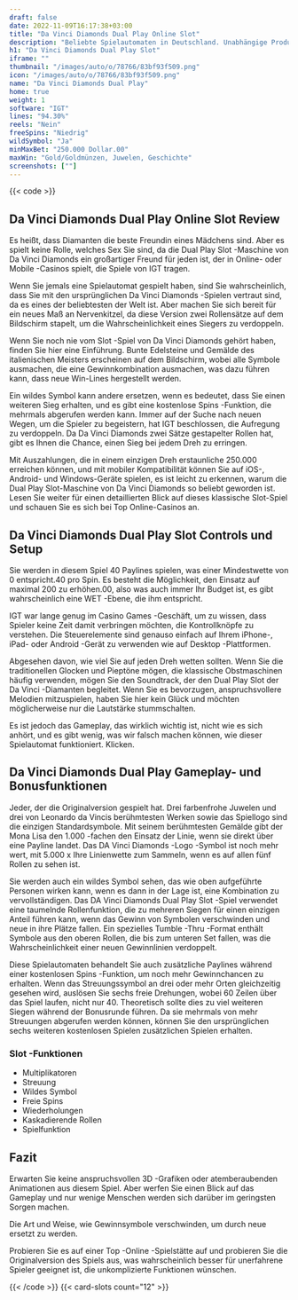 ```yaml
---
draft: false
date: 2022-11-09T16:17:38+03:00
title: "Da Vinci Diamonds Dual Play Online Slot"
description: "Beliebte Spielautomaten in Deutschland. Unabhängige Produktbewertungen und exklusive Anmeldeangebote. Jetzt spielen!"
h1: "Da Vinci Diamonds Dual Play Slot"
iframe: ""
thumbnail: "/images/auto/o/78766/83bf93f509.png"
icon: "/images/auto/o/78766/83bf93f509.png"
name: "Da Vinci Diamonds Dual Play"
home: true
weight: 1
software: "IGT"
lines: "94.30%"
reels: "Nein"
freeSpins: "Niedrig"
wildSymbol: "Ja"
minMaxBet: "250.000 Dollar.00"
maxWin: "Gold/Goldmünzen, Juwelen, Geschichte"
screenshots: [""]
---
```


{{< code >}}<h2>Da Vinci Diamonds Dual Play Online Slot Review</h2><p>Es heißt, dass Diamanten die beste Freundin eines Mädchens sind. Aber es spielt keine Rolle, welches Sex Sie sind, da die Dual Play Slot -Maschine von Da Vinci Diamonds ein großartiger Freund für jeden ist, der in Online- oder Mobile -Casinos spielt, die Spiele von IGT tragen.</p><p>Wenn Sie jemals eine Spielautomat gespielt haben, sind Sie wahrscheinlich, dass Sie mit den ursprünglichen Da Vinci Diamonds -Spielen vertraut sind, da es eines der beliebtesten der Welt ist. Aber machen Sie sich bereit für ein neues Maß an Nervenkitzel, da diese Version zwei Rollensätze auf dem Bildschirm stapelt, um die Wahrscheinlichkeit eines Siegers zu verdoppeln.</p><p>Wenn Sie noch nie vom Slot -Spiel von Da Vinci Diamonds gehört haben, finden Sie hier eine Einführung. Bunte Edelsteine und Gemälde des italienischen Meisters erscheinen auf dem Bildschirm, wobei alle Symbole ausmachen, die eine Gewinnkombination ausmachen, was dazu führen kann, dass neue Win-Lines hergestellt werden.</p><p>Ein wildes Symbol kann andere ersetzen, wenn es bedeutet, dass Sie einen weiteren Sieg erhalten, und es gibt eine kostenlose Spins -Funktion, die mehrmals abgerufen werden kann. Immer auf der Suche nach neuen Wegen, um die Spieler zu begeistern, hat IGT beschlossen, die Aufregung zu verdoppeln. Da Da Vinci Diamonds zwei Sätze gestapelter Rollen hat, gibt es Ihnen die Chance, einen Sieg bei jedem Dreh zu erringen.</p><p>Mit Auszahlungen, die in einem einzigen Dreh erstaunliche 250.000 erreichen können, und mit mobiler Kompatibilität können Sie auf iOS-, Android- und Windows-Geräte spielen, es ist leicht zu erkennen, warum die Dual Play Slot-Maschine von Da Vinci Diamonds so beliebt geworden ist. Lesen Sie weiter für einen detaillierten Blick auf dieses klassische Slot-Spiel und schauen Sie es sich bei Top Online-Casinos an.</p><h2>Da Vinci Diamonds Dual Play Slot Controls und Setup</h2><p>Sie werden in diesem Spiel 40 Paylines spielen, was einer Mindestwette von 0 entspricht.40 pro Spin. Es besteht die Möglichkeit, den Einsatz auf maximal 200 zu erhöhen.00, also was auch immer Ihr Budget ist, es gibt wahrscheinlich eine WET -Ebene, die ihm entspricht.</p><p>IGT war lange genug im Casino Games -Geschäft, um zu wissen, dass Spieler keine Zeit damit verbringen möchten, die Kontrollknöpfe zu verstehen. Die Steuerelemente sind genauso einfach auf Ihrem iPhone-, iPad- oder Android -Gerät zu verwenden wie auf Desktop -Plattformen.</p><p>Abgesehen davon, wie viel Sie auf jeden Dreh wetten sollten. Wenn Sie die traditionellen Glocken und Pieptöne mögen, die klassische Obstmaschinen häufig verwenden, mögen Sie den Soundtrack, der den Dual Play Slot der Da Vinci -Diamanten begleitet. Wenn Sie es bevorzugen, anspruchsvollere Melodien mitzuspielen, haben Sie hier kein Glück und möchten möglicherweise nur die Lautstärke stummschalten.</p><p>Es ist jedoch das Gameplay, das wirklich wichtig ist, nicht wie es sich anhört, und es gibt wenig, was wir falsch machen können, wie dieser Spielautomat funktioniert. Klicken.</p><h2>Da Vinci Diamonds Dual Play Gameplay- und Bonusfunktionen</h2><p>Jeder, der die Originalversion gespielt hat. Drei farbenfrohe Juwelen und drei von Leonardo da Vincis berühmtesten Werken sowie das Spiellogo sind die einzigen Standardsymbole. Mit seinem berühmtesten Gemälde gibt der Mona Lisa den 1.000 -fachen den Einsatz der Linie, wenn sie direkt über eine Payline landet. Das DA Vinci Diamonds -Logo -Symbol ist noch mehr wert, mit 5.000 x Ihre Linienwette zum Sammeln, wenn es auf allen fünf Rollen zu sehen ist.</p><p>Sie werden auch ein wildes Symbol sehen, das wie oben aufgeführte Personen wirken kann, wenn es dann in der Lage ist, eine Kombination zu vervollständigen. Das DA Vinci Diamonds Dual Play Slot -Spiel verwendet eine taumelnde Rollenfunktion, die zu mehreren Siegen für einen einzigen Anteil führen kann, wenn das Gewinn von Symbolen verschwinden und neue in ihre Plätze fallen. Ein spezielles Tumble -Thru -Format enthält Symbole aus den oberen Rollen, die bis zum unteren Set fallen, was die Wahrscheinlichkeit einer neuen Gewinnlinien verdoppelt.</p><p>Diese Spielautomaten behandelt Sie auch zusätzliche Paylines während einer kostenlosen Spins -Funktion, um noch mehr Gewinnchancen zu erhalten. Wenn das Streuungssymbol an drei oder mehr Orten gleichzeitig gesehen wird, auslösen Sie sechs freie Drehungen, wobei 60 Zeilen über das Spiel laufen, nicht nur 40. Theoretisch sollte dies zu viel weiteren Siegen während der Bonusrunde führen. Da sie mehrmals von mehr Streuungen abgerufen werden können, können Sie den ursprünglichen sechs weiteren kostenlosen Spielen zusätzlichen Spielen erhalten.</p><h3>
Slot -Funktionen</h3><ul>
<li></span>
Multiplikatoren</li>
<li></span>
Streuung</li>
<li></span>
Wildes Symbol</li>
<li></span>
Freie Spins</li>
<li></span>
Wiederholungen</li>
<li></span>
Kaskadierende Rollen</li>
<li></span>
Spielfunktion</li></ul><h2>Fazit</h2><p>Erwarten Sie keine anspruchsvollen 3D -Grafiken oder atemberaubenden Animationen aus diesem Spiel. Aber werfen Sie einen Blick auf das Gameplay und nur wenige Menschen werden sich darüber im geringsten Sorgen machen.</p><p>Die Art und Weise, wie Gewinnsymbole verschwinden, um durch neue ersetzt zu werden.</p><p>Probieren Sie es auf einer Top -Online -Spielstätte auf und probieren Sie die Originalversion des Spiels aus, was wahrscheinlich besser für unerfahrene Spieler geeignet ist, die unkomplizierte Funktionen wünschen.</p>{{< /code >}}
 {{< card-slots count="12" >}}